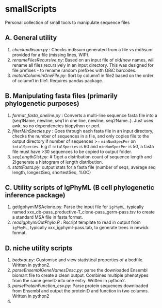 # smallScripts
Personal collection of small tools to manipulate sequence files

## A. General utility
1. *checkmd5sum.py* : Checks md5sum generated from a file vs md5sum provided for a file (missing lines, WIP).
2. *renameFilesRecursive.py*: Based on an input file of old/new names, will rename all files recursively in an input directory. This was designed for file prefixes - to rename random prefixes with QBiC barcodes.   
3. *matchColumnInOneFile.py*: Sort by column1 in file2 based on the order of column1 in file1. Requires pandas package.


## B. Manipulating fasta files (primarily phylogenetic purposes)
1. *format_fasta_oneline.py* : Converts a multi-line sequence fasta file into a (seq1Name, newline, seq1 in one line, newline, seq2Name..). Just uses awk, so no dependencies biopython or perl.
2. *filterMinSpecies.py* : Goes through each fasta file in an input directory, checks the number of sequences in a file, and only copies file to the output directory if number of sequences >= `minNumSpecPer` on `totalSpecies`. E.g if `totalSpecies` is 60 and `minNumSpecPer` is 50, a fasta file must have >30 sequences to be copied to output folder.
3. *seqLengthDist.py*: #  1)get a distribution count of sequence length and 2)generate a histogram of length distribution.
4. *statsFasta.py*: output stats for a fasta file (number of seqs, average seq length, longestSeq, shortestSeq, %GC)

## C. Utility scripts of IgPhyML (B cell phylogenetic inference package)
1. getIgphymlMSAclone.py: Parse the input file for `igPhyML`, typically named xxx_db-pass_productive-T_clone-pass_germ-pass.tsv to create a standard MSA file in fasta format.
2. *readIgphymlOutPhylo.R* : Rscript template to read in output from `igPhyML`, typically xxx_igphyml-pass.tab, to generate trees in newick format.

## D. niche utility scripts
1. *bedstat.py*: Customise and view statistical properties of a bedfile. Written in python2.
2. *parseEnsemblGeneNamesDesc.py*: parse the downloaded Ensembl biomart file to create a clean output. Combines multiple phenotypes from the same geneID into one entry. Written in python2.
3. *parseProteinFunction_csv.py*: Parse protein sequences downloaded from Ensembl and output the proteinID and function in two columns. Written in python2
4. 

